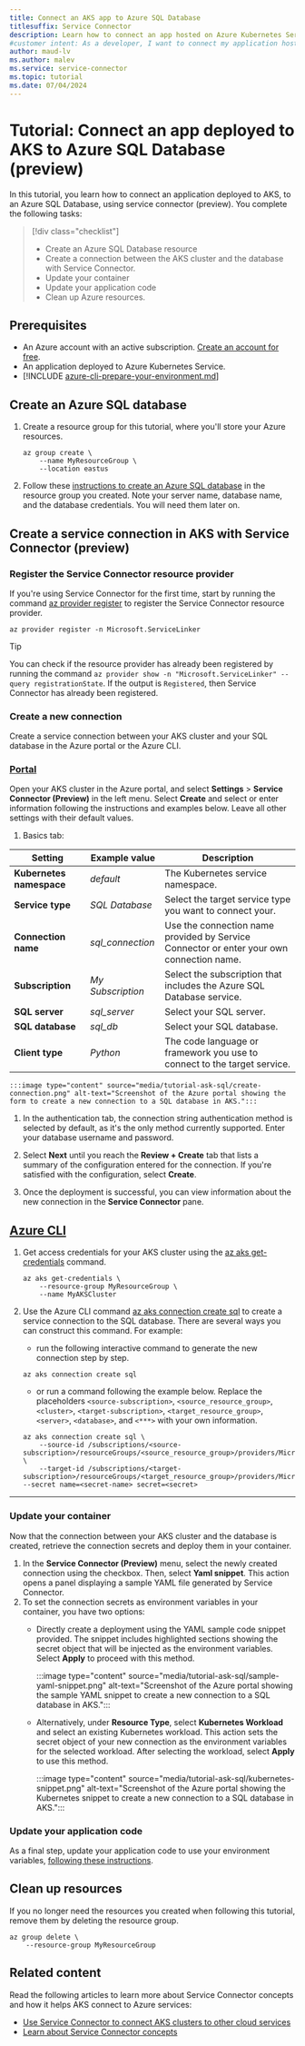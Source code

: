 ```yaml
---
title: Connect an AKS app to Azure SQL Database
titlesuffix: Service Connector
description: Learn how to connect an app hosted on Azure Kubernetes Service (AKS) to Microsoft Azure SQL Database.
#customer intent: As a developer, I want to connect my application hosted on AKS to Azure SQL Database.
author: maud-lv
ms.author: malev
ms.service: service-connector
ms.topic: tutorial
ms.date: 07/04/2024
---
```


# Tutorial: Connect an app deployed to AKS to Azure SQL Database (preview)

In this tutorial, you learn how to connect an application deployed to AKS, to an Azure SQL Database, using service connector (preview). You complete the following tasks:

> [!div class="checklist"]
> * Create an Azure SQL Database resource
> * Create a connection between the AKS cluster and the database with Service Connector.
> * Update your container
> * Update your application code
> * Clean up Azure resources.

## Prerequisites

* An Azure account with an active subscription. [Create an account for free](https://azure.microsoft.com/free/).
* An application deployed to Azure Kubernetes Service.
* [!INCLUDE [azure-cli-prepare-your-environment.md](~/reusable-content/azure-cli/azure-cli-prepare-your-environment-no-header.md)]

## Create an Azure SQL database

1. Create a resource group for this tutorial, where you'll store your Azure resources.

    ```azurecli-interactive
    az group create \
        --name MyResourceGroup \
        --location eastus
    ```

1. Follow these [instructions to create an Azure SQL database](/azure/azure-sql/database/single-database-create-quickstart.md#create-a-single-database) in the resource group you created. Note your server name, database name, and the database credentials. You will need them later on.

## Create a service connection in AKS with Service Connector (preview)

### Register the Service Connector resource provider

If you're using Service Connector for the first time, start by running the command [az provider register](/cli/azure/provider#az-provider-register) to register the Service Connector resource provider.

   ```azurecli
   az provider register -n Microsoft.ServiceLinker
   ```

   > [!TIP]
   > You can check if the resource provider has already been registered by running the command  `az provider show -n "Microsoft.ServiceLinker" --query registrationState`. If the output is `Registered`, then Service Connector has already been registered.

<!-- check if registering RP is still necessary-->

### Create a new connection

Create a service connection between your AKS cluster and your SQL database in the Azure portal or the Azure CLI.

### [Portal](#tab/azure-portal)

Open your AKS cluster in the Azure portal, and select **Settings** > **Service Connector (Preview)** in the left menu. Select **Create** and select or enter information following the instructions and examples below. Leave all other settings with their default values.

1. Basics tab:

| Setting                  | Example value     | Description                                                                              |
|--------------------------|-------------------|------------------------------------------------------------------------------------------|
| **Kubernetes namespace** | *default*         | The Kubernetes service namespace.                                                        |
| **Service type**         | *SQL Database*    | Select the target service type you want to connect your.                                 |
| **Connection name**      | *sql_connection*  | Use the connection name provided by Service Connector or enter your own connection name. |
| **Subscription**         | *My Subscription* | Select the subscription that includes the Azure SQL Database service.                    |
| **SQL server**           | *sql_server*      | Select your SQL server.                                                                  |
| **SQL database**         | *sql_db*          | Select your SQL database.                                                                |
| **Client type**          | *Python*          | The code language or framework you use to connect to the target service.                 |

    :::image type="content" source="media/tutorial-ask-sql/create-connection.png" alt-text="Screenshot of the Azure portal showing the form to create a new connection to a SQL database in AKS.":::

1. In the authentication tab, the connection string authentication method is selected by default, as it's the only method currently supported. Enter your database username and password.

1. Select **Next** until you reach the **Review + Create** tab that lists a summary of the configuration entered for the connection. If you're satisfied with the configuration, select **Create**.

1. Once the deployment is successful, you can view information about the new connection in the **Service Connector** pane.

## [Azure CLI](#tab/azure-cli)

1. Get access credentials for your AKS cluster using the [az aks get-credentials](/cli/azure/aks#az-aks-get-credentials) command.

    ```azurecli-interactive
    az aks get-credentials \
        --resource-group MyResourceGroup \
        --name MyAKSCluster
    ```

1. Use the Azure CLI command [az aks connection create sql](/cli/azure/aks/connection/create#az-aks-connection-create-sql) to create a service connection to the SQL database. There are several ways you can construct this command. For example:
    
    -  run the following interactive command to generate the new connection step by step.
    
    ```azurecli
    az aks connection create sql
    ```
    
    - or run a command following the example below. Replace the placeholders `<source-subscription>`, `<source_resource_group>`, `<cluster>`, `<target-subscription>`, `<target_resource_group>`, `<server>`, `<database>`, and `<***>` with your own information.
    
    ```azurecli
    az aks connection create sql \
        --source-id /subscriptions/<source-subscription>/resourceGroups/<source_resource_group>/providers/Microsoft.ContainerService/managedClusters/<cluster> \
        --target-id /subscriptions/<target-subscription>/resourceGroups/<target_resource_group>/providers/Microsoft.Sql/servers/<server>/databases/<database> --secret name=<secret-name> secret=<secret>
    ```

---

### Update your container

Now that the connection between your AKS cluster and the database is created, retrieve the connection secrets and deploy them in your container.

1. In the **Service Connector (Preview)** menu, select the newly created connection using the checkbox. Then, select **Yaml snippet**. This action opens a panel displaying a sample YAML file generated by Service Connector.
1. To set the connection secrets as environment variables in your container, you have two options:
   - Directly create a deployment using the YAML sample code snippet provided. The snippet includes highlighted sections showing the secret object that will be injected as the environment variables. Select **Apply** to proceed with this method.

        :::image type="content" source="media/tutorial-ask-sql/sample-yaml-snippet.png" alt-text="Screenshot of the Azure portal showing the sample YAML snippet to create a new connection to a SQL database in AKS.":::

   - Alternatively, under **Resource Type**, select **Kubernetes Workload** and select an existing Kubernetes workload. This action sets the secret object of your new connection as the environment variables for the selected workload. After selecting the workload, select **Apply** to use this method.

        :::image type="content" source="media/tutorial-ask-sql/kubernetes-snippet.png" alt-text="Screenshot of the Azure portal showing the Kubernetes snippet to create a new connection to a SQL database in AKS.":::

### Update your application code

As a final step, update your application code to use your environment variables, [following these instructions](how-to-integrate-sql-database.md#connection-string).

## Clean up resources

If you no longer need the resources you created when following this tutorial, remove them by deleting the resource group.

```azurecli-interactive
az group delete \
    --resource-group MyResourceGroup
```

## Related content

Read the following articles to learn more about Service Connector concepts and how it helps AKS connect to Azure services:

* [Use Service Connector to connect AKS clusters to other cloud services](./how-to-use-service-connector-in-aks.md)
* [Learn about Service Connector concepts](./concept-service-connector-internals.md)
